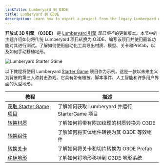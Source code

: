 ```yaml
---
linkTitle: Lumberyard 到 O3DE
title: Lumberyard 到 O3DE
description: Learn how to export a project from the legacy Lumberyard engine to Open 3D Engine (O3DE).
---
```


**开放式 3D 引擎 （O3DE）** 是 [Lumberyard 引擎](https://aws.amazon.com/lumberyard/) *现已停产*的更新版本。本节中的主题介绍如何将传统 Lumberyard 项目转换为 O3DE、编写该项目并使用最新功能对其进行测试。了解如何使用自动化工具导出材质、模型、关卡和Prefab，以及如何手动移植地形。

![Lumberyard Starter Game](/images/learning-guide/tutorials/lumberyard-to-o3de/starter-game.png)

以下教程将使用 Lumberyard [Starter Game](https://www.youtube.com/watch?v=HakIPkpJta0) 项目作为示例。这是一款以未来主义为背景的第三人称射击游戏。它具有带有植被、脚本事件、人工智能和许多用户界面的大型地形。

| 教程 | 描述                                   |
| - |--------------------------------------|
| [获取 Starter Game 项目](get-starter-game-project) | 了解如何获取 Lumberyard 并运行 StarterGame 项目 |
| [转换材质](converting-materials) | 了解如何将带有附加纹理的材质转换为 O3DE               |
| [转换组件](converting-components) | 了解如何将实体组件转换为其 O3DE 等效组件              |
| [转换关卡](converting-levels) | 了解如何将关卡和切片转换为 O3DE Prefab            |
| [移植地形](porting-terrains) | 了解如何将地形移植到 O3DE 地形系统                 |
